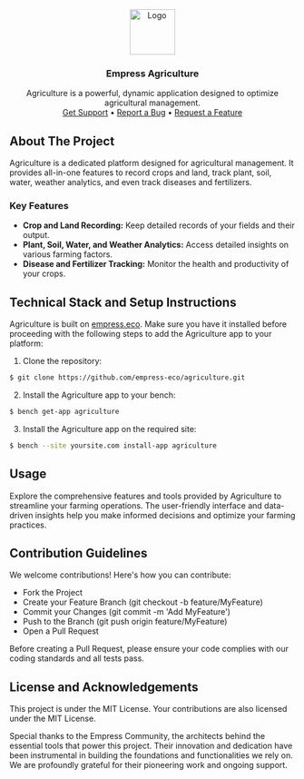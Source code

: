 <div align="center">
    <img src="https://grow.empress.eco/uploads/default/original/2X/1/1f1e1044d3864269d2a613577edb9763890422ab.png" alt="Logo" width="80" height="80">
    <h3 align="center">Empress Agriculture</h3>
    <p align="center">
        Agriculture is a powerful, dynamic application designed to optimize agricultural management.
    <br />
<a href="https://grow.empress.eco/">Get Support</a> •
<a href="https://github.com/empress-eco/agriculture/issues">Report a Bug</a> •
<a href="https://github.com/empress-eco/agriculture/issues">Request a Feature</a>
    </p>
</div>


## About The Project

Agriculture is a dedicated platform designed for agricultural management. It provides all-in-one features to record crops and land, track plant, soil, water, weather analytics, and even track diseases and fertilizers.

### Key Features

- **Crop and Land Recording:** Keep detailed records of your fields and their output.
- **Plant, Soil, Water, and Weather Analytics:** Access detailed insights on various farming factors.
- **Disease and Fertilizer Tracking:** Monitor the health and productivity of your crops.

## Technical Stack and Setup Instructions

Agriculture is built on [empress.eco](https://www.empress.eco). Make sure you have it installed before proceeding with the following steps to add the Agriculture app to your platform:

1. Clone the repository:
```sh
$ git clone https://github.com/empress-eco/agriculture.git
```
2. Install the Agriculture app to your bench:
```sh
$ bench get-app agriculture
```
3. Install the Agriculture app on the required site:
```sh
$ bench --site yoursite.com install-app agriculture
```

## Usage

Explore the comprehensive features and tools provided by Agriculture to streamline your farming operations. The user-friendly interface and data-driven insights help you make informed decisions and optimize your farming practices.

## Contribution Guidelines

We welcome contributions! Here's how you can contribute:

- Fork the Project
- Create your Feature Branch (git checkout -b feature/MyFeature)
- Commit your Changes (git commit -m 'Add MyFeature')
- Push to the Branch (git push origin feature/MyFeature)
- Open a Pull Request

Before creating a Pull Request, please ensure your code complies with our coding standards and all tests pass.

## License and Acknowledgements

This project is under the MIT License. Your contributions are also licensed under the MIT License. 

Special thanks to the Empress Community, the architects behind the essential tools that power this project. Their innovation and dedication have been instrumental in building the foundations and functionalities we rely on. We are profoundly grateful for their pioneering work and ongoing support.